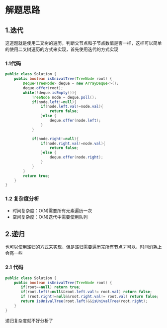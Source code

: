 # 解题思路

## 1.迭代

这道题就是使用二叉树的遍历，判断父节点和子节点数值是否一样，这样可以简单的使用二叉树遍历的方式来实现，首先使用迭代的方式实现

### 1.1代码

```java
public class Solution {
    public boolean isUnivalTree(TreeNode root) {
        Deque<TreeNode> deque = new ArrayDeque<>();
        deque.offer(root);
        while(!deque.isEmpty()){
            TreeNode node = deque.poll();
            if(node.left!=null){
                if(node.left.val!=node.val){
                    return false;
                }else {
                    deque.offer(node.left);
                }
            }

            if(node.right!=null){
                if(node.right.val!=node.val){
                    return false;
                }else {
                    deque.offer(node.right);
                }
            }
        }
        return true;
    }
}
```

### 1.2 复杂度分析

* 时间复杂度：O(N)需要所有元素遍历一次
* 空间复杂度：O(N)迭代中需要使用队列

## 2.递归

也可以使用递归的方式来实现，但是递归需要遍历完所有节点才可以，时间消耗上会高一些

### 2.1 代码

```java
public class Solution {
    public boolean isUnivalTree(TreeNode root) {
       if(root==null) return true;
       if(root.left!=null&&root.left.val!= root.val) return false;
       if (root.right!=null&&root.right.val!= root.val) return false;
       return isUnivalTree(root.left)&&isUnivalTree(root.right);
    }
}
```



递归复杂度就不好分析了



